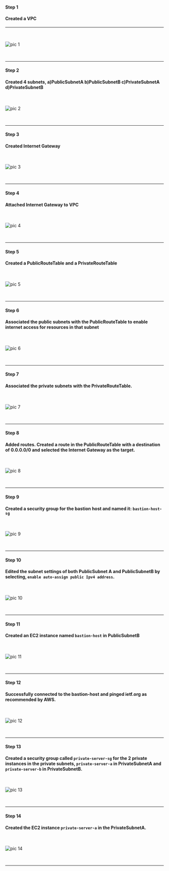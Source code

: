 #### Step 1

#### Created a VPC

---

<br>

![pic 1](images/1-create-vpc.png)

<br>

---

#### Step 2

#### Created 4 subnets, a)PublicSubnetA b)PublicSubnetB c)PrivateSubnetA d)PrivateSubnetB

<br>

![pic 2](images/2-created-subnets.png)

<br>

---

#### Step 3

#### Created Internet Gateway

<br>

![pic 3](images/3-create-demo-igw.png)

<br>

---

#### Step 4

#### Attached Internet Gateway to VPC

<br>

![pic 4](images/4-attach-igw-to-vpc.png)

<br>

---

#### Step 5

#### Created a PublicRouteTable and a PrivateRouteTable

<br>

![pic 5](images/5-create-private-and-public-route-table.png)

<br>

---

#### Step 6

#### Associated the public subnets with the PublicRouteTable to enable internet access for resources in that subnet

<br>

![pic 6](images/6-associate-public-subnets-with-public-route-table.png)

<br>

---

#### Step 7

#### Associated the private subnets with the PrivateRouteTable.

<br>

![pic 7](images/7-Associate-Private-subnets-with-private-route-table.png)

<br>

---

#### Step 8

#### Added routes. Created a route in the PublicRouteTable with a destination of 0.0.0.0/0 and selected the Internet Gateway as the target.

<br>

![pic 8](images/8-add-routes-to-publicroutetable.png)

<br>

---

#### Step 9

#### Created a security group for the bastion host and named it: `bastion-host-sg`

<br>

![pic 9](images/9-security-group-bastion-host.png)

<br>

---

#### Step 10

#### Edited the subnet settings of both PublicSubnet A and PublicSubnetB by selecting, `enable auto-assign public Ipv4 address`.

<br>

![pic 10](images/10-enable-auto-assign-subnet.png)

<br>

---

#### Step 11

#### Created an EC2 instance named `bastion-host` in PublicSubnetB

<br>

![pic 11](images/11-created-bastion-host.png)

<br>

---

#### Step 12

#### Successfully connected to the bastion-host and pinged ietf.org as recommended by AWS.

<br>

![pic 12](images/12-bastion-host-a-accessed-internet.png)

<br>

---

#### Step 13

#### Created a security group called `private-server-sg` for the 2 private instances in the private subnets, `private-server-a` in PrivateSubnetA and `private-server-b` in PrivateSubnetB.

<br>

![pic 13](images/13-security-group-private-server.png)

<br>

---

#### Step 14

#### Created the EC2 instance `private-server-a` in the PrivateSubnetA.

<br>

![pic 14](images/14-created-private-server-ec2.png)

<br>

---
